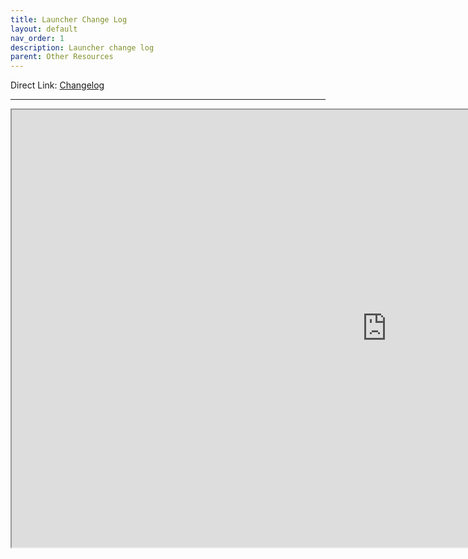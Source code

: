 ```yaml
---
title: Launcher Change Log
layout: default
nav_order: 1
description: Launcher change log
parent: Other Resources
---
```


Direct Link:  [Changelog](https://github.com/Wildlander-mod/Launcher/blob/main/CHANGELOG.md)

<!-- Lightweight client-side loader that feature-detects and load polyfills only when necessary -->
<script src="https://cdn.jsdelivr.net/npm/@webcomponents/webcomponentsjs@2/webcomponents-loader.min.js"></script>

<!-- Load the element definition -->
<script type="module" src="https://cdn.jsdelivr.net/gh/zerodevx/zero-md@1/src/zero-md.min.js"></script>

<!-- Simply set the `src` attribute to your MD file and win -->
<zero-md src="https://raw.githubusercontent.com/Wildlander-mod/Launcher/main/CHANGELOG.md"></zero-md>

----

<iframe src="https://github.com/Wildlander-mod/Launcher/blob/main/CHANGELOG.md" width="1200" height="700"></iframe>




